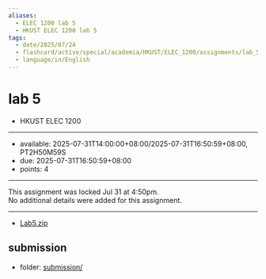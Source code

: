 ```yaml
---
aliases:
  - ELEC 1200 lab 5
  - HKUST ELEC 1200 lab 5
tags:
  - date/2025/07/24
  - flashcard/active/special/academia/HKUST/ELEC_1200/assignments/lab_5
  - language/in/English
---
```


# lab 5

- HKUST ELEC 1200

---

- available: 2025-07-31T14:00:00+08:00/2025-07-31T16:50:59+08:00, PT2H50M59S
- due: 2025-07-31T16:50:59+08:00
- points: 4

---

This assignment was locked Jul 31 at 4:50pm. <br/>
No additional details were added for this assignment.

---

- [Lab5.zip](attachments/Lab5.zip)

## submission

- folder: [submission/](submission/)
